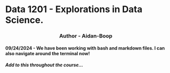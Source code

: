# Data 1201 - Explorations in Data Science.
<h3 align="center">Author - Aidan-Boop</h3>

#### 09/24/2024 - We have been working with bash and markdown files. I can also navigate around the terminal now! 
####
##### Add to this throughout the course…

